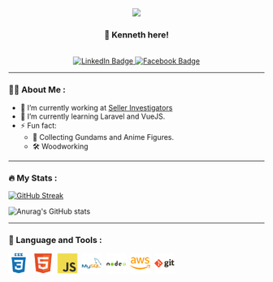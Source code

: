 <div id="header" align="center">
  <img src="https://media.giphy.com/media/qgQUggAC3Pfv687qPC/giphy.gif" width="300" />
  
  ### :wave: Kenneth here!
  
  <br>
  
  <div id="badges">
    <a href="https://www.linkedin.com/in/kenneth-diputado-b84304210/" target="_blank">
      <img src="https://img.shields.io/badge/LinkedIn-grey?style=for-the-badge&logo=linkedin&logoColor=white" alt="LinkedIn Badge"/>
    </a>
    <a href="https://www.facebook.com/kenneth.diputado/" target="_blank">
      <img src="https://img.shields.io/badge/Facebook-blue?style=for-the-badge&logo=facebook&logoColor=white" alt="Facebook Badge"/>
    </a>
  </div>
</div>

---

### :raising_hand_man: About Me :
- 🔭 I’m currently working at <a href="https://sellerinvestigators.com">Seller Investigators</a>
- 🌱 I’m currently learning Laravel and VueJS.
- ⚡ Fun fact: 
   - :robot: Collecting Gundams and Anime Figures. 
   - :hammer_and_wrench: Woodworking
<!-- - 👯 I’m looking to collaborate on ...
- 🤔 I’m looking for help with ...
- 💬 Ask me about ...
- 😄 Pronouns: ...
-  ... -->

---

### :fire: My Stats :

[![GitHub Streak](http://github-readme-streak-stats.herokuapp.com?user=kennethdiputado&theme=dark&background=000000)](https://git.io/streak-stats)

![Anurag's GitHub stats](https://github-readme-stats.vercel.app/api?username=kennethdiputado&show_icons=true&theme=radical)

---

### :hammer: Language and Tools :

<div>
  <img src="https://github.com/devicons/devicon/blob/master/icons/css3/css3-plain-wordmark.svg"  title="CSS3" alt="CSS" width="40" height="40"/>&nbsp;
  <img src="https://github.com/devicons/devicon/blob/master/icons/html5/html5-original.svg" title="HTML5" alt="HTML" width="40" height="40"/>&nbsp;
  <img src="https://github.com/devicons/devicon/blob/master/icons/javascript/javascript-original.svg" title="JavaScript" alt="JavaScript" width="40" height="40"/>&nbsp;
  <img src="https://github.com/devicons/devicon/blob/master/icons/mysql/mysql-original-wordmark.svg" title="MySQL"  alt="MySQL" width="40" height="40"/>&nbsp;
  <img src="https://github.com/devicons/devicon/blob/master/icons/nodejs/nodejs-original-wordmark.svg" title="NodeJS" alt="NodeJS" width="40" height="40"/>&nbsp;
  <img src="https://github.com/devicons/devicon/blob/master/icons/amazonwebservices/amazonwebservices-plain-wordmark.svg" title="AWS" alt="AWS" width="40" height="40"/>&nbsp;
  <img src="https://github.com/devicons/devicon/blob/master/icons/git/git-original-wordmark.svg" title="Git" **alt="Git" width="40" height="40"/>
</div>

